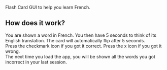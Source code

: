 Flash Card GUI to help you learn French.
## How does it work?
You are shown a word in French. You then have 5 seconds to think of its English translation. The card will automatically flip after 5 seconds.
<br />Press the checkmark icon if you got it correct. Press the x icon if you got it wrong.
<br />The next time you load the app, you will be shown all the words you got incorrect in your last session.


